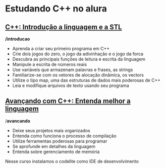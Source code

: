 # Estudando C++ no alura

## [C++: Introdução a linguagem e a STL](https://cursos.alura.com.br/course/cpp-introducao-a-linguagem)

**/introducao**

- Aprenda a criar seu primeiro programa em C++
- Crie dois jogos do zero, o jogo da adivinhação e o jogo da forca
- Descubra as principais funções de leitura e escrita da linguagem
- Manipule a escrita de números reais
- Use variáveis que armazenam palavras e frases, as strings
- Familiarize-se com os vetores de alocação dinâmica, os vectors
- Utilize o tipo map, uma das estruturas de dados mais poderosas de C++
- Leia e modifique arquivos de texto usando seu programa

## [Avançando com C++: Entenda melhor a linguagem](https://cursos.alura.com.br/course/c-plus-plus-avancando-linguagem)

/**avancando**

- Deixe seus projetos mais organizados
- Entenda como funciona o processo de compilação
- Utilize ferramentas poderosas para programar
- Se aprofunde em detalhes da linguagem
- Entenda sobre gerenciamento de memória

Nesse curso instalamos o codelite como IDE de desenvolvimento
